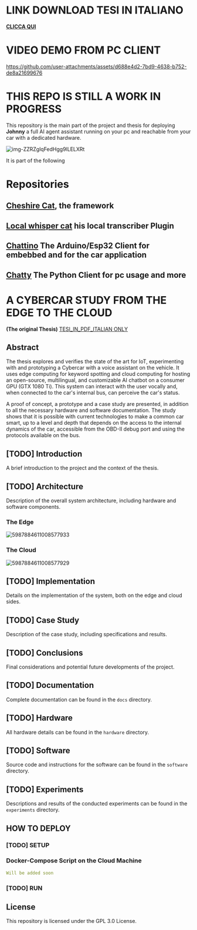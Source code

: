# LINK DOWNLOAD TESI IN ITALIANO 
[**CLICCA QUI**](https://raw.githubusercontent.com/LorenzoSiena/Johnny-The-CyberCar-Assistant/main/Tesi_ita.pdf)

# VIDEO DEMO FROM PC CLIENT



https://github.com/user-attachments/assets/d688e4d2-7bd9-4638-b752-de8a21699676




# THIS REPO IS STILL A WORK IN PROGRESS

This repository is the main part of the project and thesis for deploying ****Johnny**** a full AI agent assistant running on your pc and reachable from your car with a dedicated hardware.

![img-ZZRZglqFedHgg9lLELXRt](https://github.com/user-attachments/assets/d5b674d8-e604-4692-8e8c-10bf5fc962b7)

It is part of the following 

# Repositories
## [Cheshire Cat](https://github.com/cheshire-cat-ai/core), the framework
## [Local whisper cat](https://github.com/LorenzoSiena/local_whisper_cat) his local transcriber Plugin
## [Chattino](https://github.com/LorenzoSiena/chattino) The Arduino/Esp32 Client for embebbed and for the car application
## [Chatty](https://github.com/LorenzoSiena/chatty) The Python Client for pc usage and more


# A CYBERCAR STUDY FROM THE EDGE TO THE CLOUD  
**(The original Thesis)** [TESI_IN_PDF_ITALIAN ONLY](https://raw.githubusercontent.com/LorenzoSiena/Johnny-The-CyberCar-Assistant/main/Tesi_ita.pdf)

## Abstract
The thesis explores and verifies the state of the art for IoT, experimenting with and prototyping a Cybercar with a voice assistant on the vehicle. 
It uses edge computing for keyword spotting and cloud computing for hosting an open-source, multilingual, and customizable AI chatbot on a consumer GPU (GTX 1080 Ti). 
This system can interact with the user vocally and, when connected to the car's internal bus, can perceive the car's status.

A proof of concept, a prototype and a case study are presented, in addition to all
the necessary hardware and software documentation. 
The study shows that it is possible with current technologies to make a common car smart, up to a
level and depth that depends on the access to the internal dynamics of the car,
accessible from the OBD-II debug port and using the protocols available on the bus.  

## [TODO] Introduction
A brief introduction to the project and the context of the thesis.

## [TODO] Architecture
Description of the overall system architecture, including hardware and software components.
### The Edge

![5987884611008577933](https://github.com/user-attachments/assets/e9a4430c-3215-4107-bd1f-12c0f5a0ef1a)

### The Cloud

![5987884611008577929](https://github.com/user-attachments/assets/5d0d6e99-1ba7-474b-a537-e256405b2eaa)


## [TODO] Implementation
Details on the implementation of the system, both on the edge and cloud sides.

## [TODO] Case Study
Description of the case study, including specifications and results.

## [TODO] Conclusions
Final considerations and potential future developments of the project.

## [TODO] Documentation
Complete documentation can be found in the `docs` directory.

## [TODO] Hardware
All hardware details can be found in the `hardware` directory.

## [TODO] Software
Source code and instructions for the software can be found in the `software` directory.

## [TODO] Experiments
Descriptions and results of the conducted experiments can be found in the `experiments` directory.

## HOW TO DEPLOY
### [TODO] SETUP

### Docker-Compose Script on the Cloud Machine
```yaml
Will be added soon
```
### [TODO] RUN



## License
This repository is licensed under the GPL 3.0 License.
